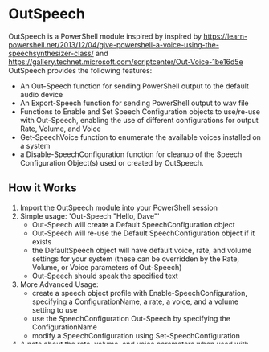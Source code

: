 # OutSpeech

  OutSpeech is a PowerShell module inspired by inspired by https://learn-powershell.net/2013/12/04/give-powershell-a-voice-using-the-speechsynthesizer-class/ and https://gallery.technet.microsoft.com/scriptcenter/Out-Voice-1be16d5e
  OutSpeech provides the following features:

* An Out-Speech function for sending PowerShell output to the default audio device
* An Export-Speech function for sending PowerShell output to wav file
* Functions to Enable and Set Speech Configuration objects to use/re-use with Out-Speech, enabling the use of different configurations for output Rate, Volume, and Voice
* Get-SpeechVoice function to enumerate the available voices installed on a system
* a Disable-SpeechConfiguration function for cleanup of the Speech Configuration Object(s) used or created by OutSpeech.

## How it Works

1. Import the OutSpeech module into your PowerShell session
2. Simple usage: 'Out-Speech "Hello, Dave"'
   - Out-Speech will create a Default SpeechConfiguration object
   - Out-Speech will re-use the Default SpeechConfiguration object if it exists
   - the DefaultSpeech object will have default voice, rate, and volume settings for your system (these can be overridden by the Rate, Volume, or Voice parameters of Out-Speech)
   - Out-Speech should speak the specified text
3. More Advanced Usage:
   - create a speech object profile with Enable-SpeechConfiguration, specifying a ConfigurationName, a rate, a voice, and a volume setting to use
   - use the SpeechConfiguration Out-Speech by specifying the ConfigurationName
   - modify a SpeechConfiguration using Set-SpeechConfiguration
4. A note about the rate, volume, and voice parameters when used with Out-Speech
    -When you use the Rate, Volume, or Voice parameters with Out-Speech the settings will persist on the SpeechConfiguration object specified (or the Default SpeechConfiguration)

## Development Plans

- Export-Speech: Support Audio Format Info:  https://msdn.microsoft.com/en-us/library/ms586885(v=vs.110).aspx
- Add support for SSML with the SpeakSsml and/or SpeakSsmlAsync methods: http://www.w3.org/TR/speech-synthesis/ and https://msdn.microsoft.com/en-us/library/office/hh361578(v=office.14).aspx
- Speech Recognition? https://gallery.technet.microsoft.com/scriptcenter/Fun-with-PowerShell-and-c59c3d4b#content

## Basic Usage Example

```PowerShell
    Import-Module OutSpeech
    Out-Speech "Hello, Dave"
    Out-Speech "This is Microsoft Zira Desktop" -Rate 3 -Volume 90 -Voice "Microsoft Zira Desktop"
```

This is one of the default voices on my Windows 10 system, yours may vary depending on language packs/editions of Windows.

## Advanced Usage Example

Configuring multiple SpeechConfigurations to use on demand.  Passthru parameter allows you to view the resulting object.

```PowerShell
    Import-Module OutSpeech -force
    Enable-SpeechConfiguration -ConfigurationName "DavidFastLoud" -Rate 3 -Voice "Microsoft David Desktop" -Volume 100
    Enable-SpeechConfiguration -ConfigurationName "ZiraSlowSoft" -Rate -1 -Voice "Microsoft Zira Desktop" -Volume 20
    Out-Speech -ConfigurationName ZiraSlowSoft -inputobject "I am speaking to you slowly and not very loudly" -Synchronous
    "I am speaking to you loudly and at a fast rate" | Out-Speech -ConfigurationName DavidFastLoud -Synchronous
    Set-SpeechConfiguration -ConfigurationName DavidFastLoud -Rate 10
    Out-Speech -inputobject "Now I am speaking to you at my maximum rate." -ConfigurationName DavidFastLoud
    Disable-SpeechConfiguration -ConfigurationName 'DavidFastLoud','ZiraSlowSoft'
```

## License

OutSpeech is released under the MIT License
